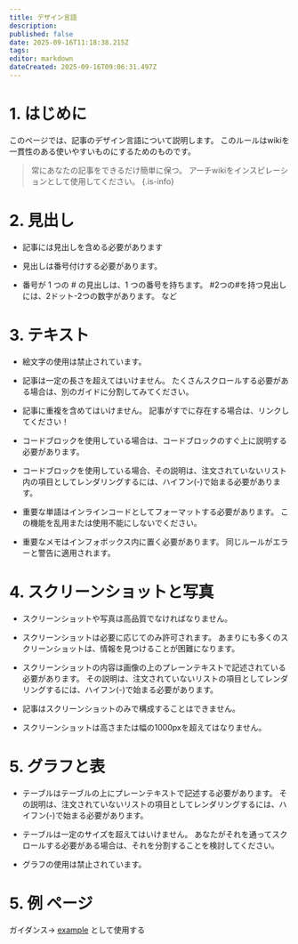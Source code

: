 ```yaml
---
title: デザイン言語
description:
published: false
date: 2025-09-16T11:18:38.215Z
tags:
editor: markdown
dateCreated: 2025-09-16T09:06:31.497Z
---
```


# 1. はじめに

このページでは、記事のデザイン言語について説明します。 このルールはwikiを一貫性のある使いやすいものにするためのものです。

> 常にあなたの記事をできるだけ簡単に保つ。 アーチwikiをインスピレーションとして使用してください。
> {.is-info}

# 2. 見出し

- 記事には見出しを含める必要があります

- 見出しは番号付けする必要があります。

- 番号が 1 つの # の見出しは、1 つの番号を持ちます。 #2つの#を持つ見出しには、2ドット-2つの数字があります。 など

# 3. テキスト

- 絵文字の使用は禁止されています。

- 記事は一定の長さを超えてはいけません。 たくさんスクロールする必要がある場合は、別のガイドに分割してみてください。

- 記事に重複を含めてはいけません。 記事がすでに存在する場合は、リンクしてください！

- コードブロックを使用している場合は、コードブロックのすぐ上に説明する必要があります。

- コードブロックを使用している場合、その説明は、注文されていないリスト内の項目としてレンダリングするには、ハイフン(-)で始まる必要があります。

- 重要な単語はインラインコードとしてフォーマットする必要があります。 この機能を乱用または使用不能にしないでください。

- 重要なメモはインフォボックス内に置く必要があります。 同じルールがエラーと警告に適用されます。

# 4. スクリーンショットと写真

- スクリーンショットや写真は高品質でなければなりません。

- スクリーンショットは必要に応じてのみ許可されます。 あまりにも多くのスクリーンショットは、情報を見つけることが困難になります。

- スクリーンショットの内容は画像の上のプレーンテキストで記述されている必要があります。 その説明は、注文されていないリストの項目としてレンダリングするには、ハイフン(-)で始まる必要があります。

- 記事はスクリーンショットのみで構成することはできません。

- スクリーンショットは高さまたは幅の1000pxを超えてはなりません。

# 5. グラフと表

- テーブルはテーブルの上にプレーンテキストで記述する必要があります。 その説明は、注文されていないリストの項目としてレンダリングするには、ハイフン(-)で始まる必要があります。

- テーブルは一定のサイズを超えてはいけません。 あなたがそれを通ってスクロールする必要がある場合は、それを分割することを検討してください。

- グラフの使用は禁止されています。

# 5. 例 ページ

ガイダンス-> [example](/en/internal-bred-stuff/design-language/example) として使用する